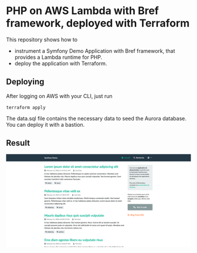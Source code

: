 # PHP on AWS Lambda with Bref framework, deployed with Terraform

This repository shows how to
* instrument a Symfony Demo Application 
with Bref framework, that provides a Lambda runtime for PHP.
* deploy the application with Terraform.



## Deploying
After logging on AWS with your CLI, just run 
```
terraform apply
```
 
The data.sql file contains the necessary data to seed the Aurora database. 
You can deploy it with a bastion. 

## Result
![Screenshot of running app](bref-screenshot.png)